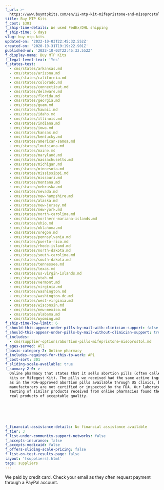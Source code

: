 ```yaml
---
f_url: >-
  https://www.buymtpkits.com/en/12-mtp-kit-mifepristone-and-misoprostol-for-abortion.html
title: Buy MTP Kits
f_cost: $301
f_ship-time-details: We used FedEx/DHL shipping
f_ship-time: 6 days
slug: buy-mtp-kits
updated-on: '2022-10-03T22:45:32.552Z'
created-on: '2020-10-31T19:19:22.901Z'
published-on: '2022-10-03T22:45:32.552Z'
f_display-name: Buy MTP Kits
f_legal-level-text: 'Yes'
f_states-test:
  - cms/states/arkansas.md
  - cms/states/arizona.md
  - cms/states/california.md
  - cms/states/colorado.md
  - cms/states/connecticut.md
  - cms/states/delaware.md
  - cms/states/florida.md
  - cms/states/georgia.md
  - cms/states/guam.md
  - cms/states/hawaii.md
  - cms/states/idaho.md
  - cms/states/illinois.md
  - cms/states/indiana.md
  - cms/states/iowa.md
  - cms/states/kansas.md
  - cms/states/kentucky.md
  - cms/states/american-samoa.md
  - cms/states/louisiana.md
  - cms/states/maine.md
  - cms/states/maryland.md
  - cms/states/massachusetts.md
  - cms/states/michigan.md
  - cms/states/minnesota.md
  - cms/states/mississippi.md
  - cms/states/missouri.md
  - cms/states/montana.md
  - cms/states/nebraska.md
  - cms/states/nevada.md
  - cms/states/new-hampshire.md
  - cms/states/alaska.md
  - cms/states/new-jersey.md
  - cms/states/new-york.md
  - cms/states/north-carolina.md
  - cms/states/northern-mariana-islands.md
  - cms/states/ohio.md
  - cms/states/oklahoma.md
  - cms/states/oregon.md
  - cms/states/pennsylvania.md
  - cms/states/puerto-rico.md
  - cms/states/rhode-island.md
  - cms/states/north-dakota.md
  - cms/states/south-carolina.md
  - cms/states/south-dakota.md
  - cms/states/tennessee.md
  - cms/states/texas.md
  - cms/states/us-virgin-islands.md
  - cms/states/utah.md
  - cms/states/vermont.md
  - cms/states/virginia.md
  - cms/states/washington.md
  - cms/states/washington-dc.md
  - cms/states/west-virginia.md
  - cms/states/wisconsin.md
  - cms/states/new-mexico.md
  - cms/states/alabama.md
  - cms/states/wyoming.md
f_ship-time-low-limit: 6
f_should-this-appear-under-pills-by-mail-with-clinician-support: false
f_should-this-appear-under-pills-by-mail-without-clinician-support: true
f_includes:
  - cms/supplier-options/abortion-pills-mifepristone-misoprostol.md
f_ages-served: All
f_basic-category-2: Online pharmacy
f_includes-required-for-this-to-work: AP1
f_cost-sort: 301
f_sliding-scale-available: true
f_summary-2-0: >-
  Online pharmacy that states that it sells abortion pills (often called MTP
  kits or Mifegest Kit). The pills we received had the same active ingredients
  as in the FDA-approved abortion pills available through US clinics, but the
  manufacturers are not certified or inspected by the FDA. Our laboratory
  testing of similar products received from online pharmacies found them to be
  real products of acceptable quality.


  ‍


  ‍
f_financial-assistance-details: No financial assistance available
f_tier: 3
f_list-under-community-support-networks: false
f_accepts-insurance: false
f_accepts-medicaid: false
f_offers-sliding-scale-pricing: false
f_list-on-test-results-page: false
layout: '[suppliers].html'
tags: suppliers
---
```


We paid by credit card. Check your email as they often request payment through a PayPal account.
